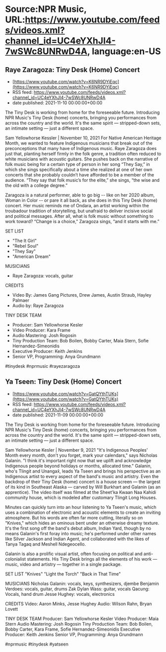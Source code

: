 # Source:NPR Music, URL:https://www.youtube.com/feeds/videos.xml?channel_id=UC4eYXhJI4-7wSWc8UNRwD4A, language:en-US

## Raye Zaragoza: Tiny Desk (Home) Concert
 - [https://www.youtube.com/watch?v=K6NR9DYiEqc](https://www.youtube.com/watch?v=K6NR9DYiEqc)
 - RSS feed: https://www.youtube.com/feeds/videos.xml?channel_id=UC4eYXhJI4-7wSWc8UNRwD4A
 - date published: 2021-11-10 00:00:00+00:00

The Tiny Desk is working from home for the foreseeable future. Introducing NPR Music's Tiny Desk (home) concerts, bringing you performances from across the country and the world. It's the same spirit — stripped-down sets, an intimate setting — just a different space.

Sam Yellowhorse Kessler | November 10, 2021
For Native American Heritage Month, we wanted to feature Indigenous musicians that break out of the preconceptions that many have of Indigenous music. Raye Zaragoza does just that, planting herself firmly in the folk genre, a tradition often reduced to white musicians with acoustic guitars. She pushes back on the narrative of folk music being for a certain type of person in her song “They Say,” in which she sings specifically about a time she realized at one of her own concerts that she probably couldn’t have afforded to be a member of the audience. “They say that folk music’s for the elite,” she sings, “the wise and the old with a college degree.” 

Zaragoza is a natural performer, able to go big --  like on her 2020 album, Woman in Color --  or pare it all back, as she does in this Tiny Desk (home) concert. Her music reminds me of Ondara, an artist working within the troubadour tradition of storytelling, but unafraid to deliver incisive social and political messages. After all, what is folk music without something to work toward? “Change is a choice,” Zaragoza sings, “and it starts with me.” 

SET LIST
* "The It Girl"
* "Rebel Soul"
* "They Say"
* "American Dream"

MUSICIANS
* Raye Zaragoza: vocals, guitar

CREDITS
* Video By: James Gang Pictures, Drew James, Austin Straub, Hayley Palmaer
* Audio by: Raye Zaragoza

TINY DESK TEAM
* Producer: Sam Yellowhorse Kesler
* Video Producer: Kara Frame
* Audio Mastering: Josh Rogosin
* Tiny Production Team: Bob Boilen, Bobby Carter, Maia Stern, Sofie Hernandez-Simeonidis
* Executive Producer: Keith Jenkins
* Senior VP, Programming: Anya Grundmann

#tinydesk #nprmusic #rayezaragoza

## Ya Tseen: Tiny Desk (Home) Concert
 - [https://www.youtube.com/watch?v=GatQYthTUKs](https://www.youtube.com/watch?v=GatQYthTUKs)
 - RSS feed: https://www.youtube.com/feeds/videos.xml?channel_id=UC4eYXhJI4-7wSWc8UNRwD4A
 - date published: 2021-11-09 00:00:00+00:00

The Tiny Desk is working from home for the foreseeable future. Introducing NPR Music's Tiny Desk (home) concerts, bringing you performances from across the country and the world. It's the same spirit — stripped-down sets, an intimate setting — just a different space.

Sam Yellowhorse Kesler | November 9, 2021
"It's Indigenous Peoples' Month every month, don't you forget, mark your calendars," says Nicholas Galanin. "I think it's important right now that we uplift and acknowledge Indigenous people beyond holidays or months, allocated time." Galanin, who's Tlingit and Unangax̂, leads Ya Tseen and brings his perspective as an Indigenous artist to every aspect of the band's music and artistry. Even the backdrop of their Tiny Desk (home) concert is a house screen — the largest of its kind in Southeast Alaska — carved by Will Burkhart and Galanin (as an apprentice). The video itself was filmed at the Sheet'ka Kwaan Naa Kahidi community house, which is modeled after customary Tlingit Long Houses.

Minutes can quickly turn into an hour listening to Ya Tseen's music, which uses a combination of electronic and acoustic elements to create an inviting atmosphere. But his words are often far more cutting, literally so on "Knives," which hides an ominous bent under an otherwise dreamy texture. It's the first song off the band's debut album, Indian Yard, though by no means Galanin's first foray into music; he's performed under other names like Silver Jackson and Indian Agent, and collaborated with the likes of Tanya Tagaq and Meshell Ndegeocello.

Galanin is also a prolific visual artist, often focusing on political and anti-colonialist statements. His Tiny Desk brings all the elements of his work — music, video and artistry — together in a single package.

SET LIST
"Knives"
"Light the Torch"
"Back in That Time"

MUSICIANS
Nicholas Galanin: vocals, keys, synthesizers, djembe
Benjamin Verdoes: vocals, guitar, drums
Zak Dylan Wass: guitar, vocals
Qacung: Vocals, hand drum Jesse Hughey: vocals, electronics

CREDITS
Video: Aaron Minks, Jesse Hughey
Audio: Wilson Rahn, Bryan Lovett

TINY DESK TEAM
Producer: Sam Yellowhorse Kesler
Video Producer: Maia Stern
Audio Mastering: Josh Rogosin
Tiny Production Team: Bob Boilen, Bobby Carter, Kara Frame, Sofie Hernandez-Simeonidis
Executive Producer: Keith Jenkins
Senior VP, Programming: Anya Grundmann

#nprmusic #tinydesk #yatseen

